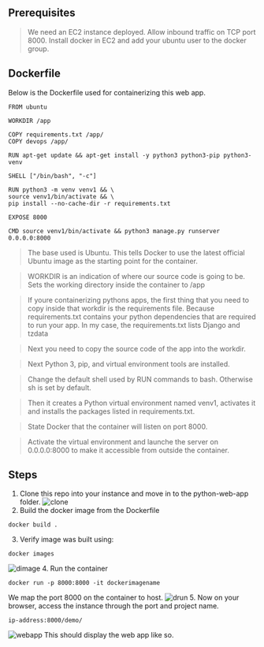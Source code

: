 ## Prerequisites
> We need an EC2 instance deployed.
> Allow inbound traffic on TCP port 8000.
> Install docker in EC2 and add your ubuntu user to the docker group.

## Dockerfile
Below is the Dockerfile used for containerizing this web app.
```
FROM ubuntu

WORKDIR /app

COPY requirements.txt /app/
COPY devops /app/

RUN apt-get update && apt-get install -y python3 python3-pip python3-venv

SHELL ["/bin/bash", "-c"]

RUN python3 -m venv venv1 && \
source venv1/bin/activate && \
pip install --no-cache-dir -r requirements.txt

EXPOSE 8000

CMD source venv1/bin/activate && python3 manage.py runserver 0.0.0.0:8000
```
> The base used is Ubuntu. This tells Docker to use the latest official Ubuntu image as the starting point for the container.

> WORKDIR is an indication of where our source code is going to be. Sets the working directory inside the container to /app

> If youre containerizing pythons apps, the first thing that you need to copy inside that workdir is the requirements file. Because requirements.txt contains your python dependencies that are required to run your app. In my case, the requirements.txt lists Django and tzdata

> Next you need to copy the source code of the app into the workdir.

> Next Python 3, pip, and virtual environment tools are installed.

> Change the default shell used by RUN commands to bash. Otherwise sh is set by default.

> Then it creates a Python virtual environment named venv1, activates it and installs the packages listed in requirements.txt.

> State Docker that the container will listen on port 8000.

> Activate the virtual environment and launche the server on 0.0.0.0:8000 to make it accessible from outside the container.

## Steps
1. Clone this repo into your instance and move in to the python-web-app folder.
![clone](https://github.com/user-attachments/assets/a973bfb4-c048-4a40-878c-600b86e8951a)
2. Build the docker image from the Dockerfile
```
docker build .
```
3. Verify image was built using:
```
docker images
```
![dimage](https://github.com/user-attachments/assets/ea7d228d-2ac9-4fb2-8c89-4fc9ba446471)
4. Run the container
```
docker run -p 8000:8000 -it dockerimagename
```
We map the port 8000 on the container to host. 
![drun](https://github.com/user-attachments/assets/3c63a166-9c11-4f3a-8157-c0c90d337c96)
5. Now on your browser, access the instance through the port and project name.
```
ip-address:8000/demo/
```
![webapp](https://github.com/user-attachments/assets/b05d37e3-cd32-469c-97d8-4ca5ee70d273)
This should display the web app like so.





